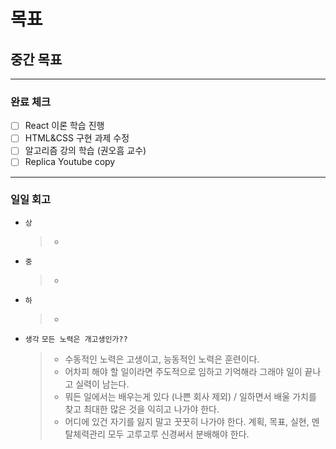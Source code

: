 # 목표

## 중간 목표

---

### 완료 체크

- [ ] React 이론 학습 진행
- [ ] HTML&CSS 구현 과제 수정
- [ ] 알고리즘 강의 학습 (권오흠 교수)
- [ ] Replica Youtube copy

---

### 일일 회고

- `상`
  > -
- `중`
  > -
- `하`
  > -
- `생각`
  `모든 노력은 개고생인가??`
  > - 수동적인 노력은 고생이고, 능동적인 노력은 훈련이다.
  > - 어차피 해야 할 일이라면 주도적으로 임하고 기억해라 그래야 일이 끝나고 실력이 남는다.
  > - 뭐든 일에서는 배우는게 있다 (나쁜 회사 제외) / 일하면서 배울 가치를 찾고 최대한 많은 것을 익히고 나가야 한다.
  > - 어디에 있건 자기를 잃지 말고 꿋꿋히 나가야 한다. 계획, 목표, 실현, 멘탈체력관리 모두 고루고루 신경써서 분배해야 한다.